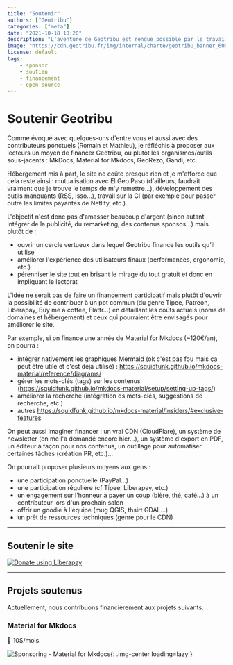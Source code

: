 ```yaml
---
title: "Soutenir"
authors: ["Geotribu"]
categories: ["meta"]
date: "2021-10-18 10:20"
description: "L'aventure de Geotribu est rendue possible par le travail et le soutien de personnes et aussi d'outils et ressources libres. Crédits et remerciements."
image: "https://cdn.geotribu.fr/img/internal/charte/geotribu_banner_600x300.png"
license: default
tags:
    - sponsor
    - soutien
    - financement
    - open source
---
```


# Soutenir Geotribu

Comme évoqué avec quelques-uns d'entre vous et aussi avec des contributeurs ponctuels (Romain et Mathieu), je réfléchis à proposer aux lecteurs un moyen de financer Geotribu, ou plutôt les organismes/outils sous-jacents : MkDocs, Material for Mkdocs, GeoRezo, Gandi, etc.

Hébergement mis à part, le site ne coûte presque rien et je m'efforce que cela reste ainsi : mutualisation avec El Geo Paso (d'ailleurs, faudrait vraiment que je trouve le temps de m'y remettre...), développement des outils manquants (RSS, Isso...), travail sur la CI (par exemple pour passer outre les limites payantes de Netlify, etc.).

L'objectif n'est donc pas d'amasser beaucoup d'argent (sinon autant intégrer de la publicité, du remarketing, des contenus sponsos...) mais plutôt de :

- ouvrir un cercle vertueux dans lequel Geotribu finance les outils qu'il utilise
- améliorer l'expérience des utilisateurs finaux (performances, ergonomie, etc.)
- pérenniser le site tout en brisant le mirage du tout gratuit et donc en impliquant le lectorat

L'idée ne serait pas de faire un financement participatif mais plutôt d'ouvrir la possibilité de contribuer à un pot commun (du genre Tipee, Patreon, Liberapay, Buy me a coffee, Flattr...) en détaillant les coûts actuels (noms de domaines et hébergement) et ceux qui pourraient être envisagés pour améliorer le site.

Par exemple, si on finance une année de Material for Mkdocs (~120€/an), on pourra :

- intégrer nativement les graphiques Mermaid (ok c'est pas fou mais ça peut être utile et c'est déjà utilisé) : <https://squidfunk.github.io/mkdocs-material/reference/diagrams/>
- gérer les mots-clés (tags) sur les contenus (<https://squidfunk.github.io/mkdocs-material/setup/setting-up-tags/>)
- améliorer la recherche (intégration ds mots-clés, suggestions de recherche, etc.)
- autres <https://squidfunk.github.io/mkdocs-material/insiders/#exclusive-features>

On peut aussi imaginer financer : un vrai CDN (CloudFlare), un système de newsletter (on me l'a demandé encore hier...), un système d'export en PDF, un éditeur à façon pour nos contenus, un outillage pour automatiser certaines tâches (création PR, etc.)...

On pourrait proposer plusieurs moyens aux gens :

- une participation ponctuelle (PayPal...)
- une participation régulière (cf Tipee, Liberapay, etc.)
- un engagement sur l'honneur à payer un coup (bière, thé, café...) à un contributeur lors d'un prochain salon
- offrir un goodie à l'équipe (mug QGIS, thsirt GDAL...)
- un prêt de ressources techniques (genre pour le CDN)

----

## Soutenir le site

<!-- markdownlint-disable MD033 -->
<script src="https://liberapay.com/Geotribu/widgets/button.js"></script>
<noscript>
    <a href="https://liberapay.com/Geotribu/donate">
        <img alt="Donate using Liberapay" src="https://liberapay.com/assets/widgets/donate.svg">
    </a>
</noscript>

<script src="https://liberapay.com/Geotribu/widgets/receiving.js"></script>
<!-- markdownlint-enable MD033 -->

----

## Projets soutenus

Actuellement, nous contribuons financièrement aux projets suivants.

### Material for Mkdocs

:money_with_wings: 10$/mois.

![Sponsoring - Material for Mkdocs](https://cdn.geotribu.fr/img/internal/sponsoring/sponsoring_material_mkdocs.png "Sponsoring - Material for Mkdocs"){: .img-center loading=lazy }
